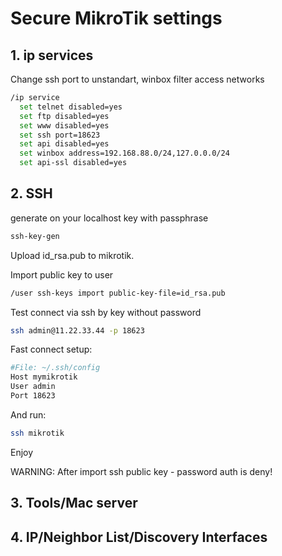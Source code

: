 # Secure MikroTik settings
## 1. ip services

Change ssh port to unstandart, winbox filter access networks

```bash
/ip service
  set telnet disabled=yes
  set ftp disabled=yes
  set www disabled=yes
  set ssh port=18623
  set api disabled=yes
  set winbox address=192.168.88.0/24,127.0.0.0/24
  set api-ssl disabled=yes
```

## 2. SSH

generate on your localhost key with passphrase
```bash
ssh-key-gen
```
Upload id_rsa.pub to mikrotik.

Import public key to user
```bash
/user ssh-keys import public-key-file=id_rsa.pub 
```
Test connect via ssh by key without password
```bash
ssh admin@11.22.33.44 -p 18623
```
Fast connect setup:
```bash
#File: ~/.ssh/config
Host mymikrotik
User admin
Port 18623
```
And run:
```bash
ssh mikrotik
```
Enjoy

WARNING: After import ssh public key - password auth is deny!
## 3. Tools/Mac server
## 4. IP/Neighbor List/Discovery Interfaces

